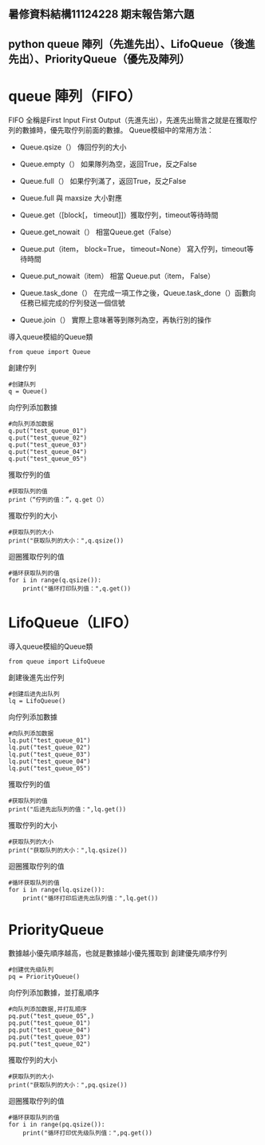 ## 暑修資料結構11124228 期末報告第六題
## python queue 陣列（先進先出）、LifoQueue（後進先出）、PriorityQueue（優先及陣列）
# queue 陣列（FIFO）
FIFO 全稱是First Input First Output（先進先出），先進先出簡言之就是在獲取佇列的數據時，優先取佇列前面的數據。
Queue模組中的常用方法：

- Queue.qsize（） 傳回佇列的大小

* Queue.empty（） 如果隊列為空，返回True，反之False

+ Queue.full（） 如果佇列滿了，返回True，反之False

- Queue.full 與 maxsize 大小對應

* Queue.get（[block[， timeout]]）獲取佇列，timeout等待時間

+ Queue.get_nowait（） 相當Queue.get（False）

- Queue.put（item， block=True， timeout=None） 寫入佇列，timeout等待時間

* Queue.put_nowait（item） 相當 Queue.put（item， False）

+ Queue.task_done（） 在完成一項工作之後，Queue.task_done（）函數向任務已經完成的佇列發送一個信號

- Queue.join（） 實際上意味著等到隊列為空，再執行別的操作

導入queue模組的Queue類
```
from queue import Queue
```
創建佇列
```
#创建队列
q = Queue()
```
向佇列添加數據
```
#向队列添加数据
q.put("test_queue_01")
q.put("test_queue_02")
q.put("test_queue_03")
q.put("test_queue_04")
q.put("test_queue_05")
```
獲取佇列的值
```
#获取队列的值
print（“佇列的值：”，q.get（））
```
獲取佇列的大小
```
#获取队列的大小
print("获取队列的大小：",q.qsize())
```
迴圈獲取佇列的值
```
#循环获取队列的值
for i in range(q.qsize()):
    print("循环打印队列值：",q.get())
```
# LifoQueue（LIFO）
導入queue模組的Queue類
```
from queue import LifoQueue
```
創建後進先出佇列
```
#创建后进先出队列
lq = LifoQueue()
```
向佇列添加數據
```
#向队列添加数据
lq.put("test_queue_01")
lq.put("test_queue_02")
lq.put("test_queue_03")
lq.put("test_queue_04")
lq.put("test_queue_05")
```
獲取佇列的值
```
#获取队列的值
print("后进先出队列的值：",lq.get())
```
獲取佇列的大小
```
#获取队列的大小
print("获取队列的大小：",lq.qsize())
```
迴圈獲取佇列的值
```
#循环获取队列的值
for i in range(lq.qsize()):
    print("循环打印后进先出队列值：",lq.get())
```
# PriorityQueue
數據越小優先順序越高，也就是數據越小優先獲取到
創建優先順序佇列
```
#创建优先级队列
pq = PriorityQueue()
```
向佇列添加數據，並打亂順序
```
#向队列添加数据,并打乱顺序
pq.put("test_queue_05",)
pq.put("test_queue_01")
pq.put("test_queue_04")
pq.put("test_queue_03")
pq.put("test_queue_02")
```
獲取佇列的大小
```
#获取队列的大小
print("获取队列的大小：",pq.qsize())
```
迴圈獲取佇列的值
```
#循环获取队列的值
for i in range(pq.qsize()):
    print("循环打印优先级队列值：",pq.get())
```

